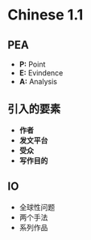 # Chinese 1.1
## PEA
+ **P:** Point
+ **E:** Evindence
+ **A:** Analysis
## 引入的要素
+ **作者**
+ **发文平台**
+ **受众**
+ **写作目的**

## IO
+ 全球性问题
+ 两个手法
+ 系列作品
  